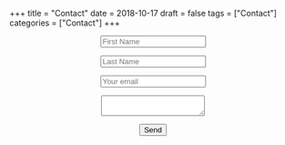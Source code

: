 +++
title = "Contact"
date = 2018-10-17
draft = false
tags = ["Contact"]
categories = ["Contact"]
+++

<div align="center">
  <form method="POST" action="https://formspree.io/gerald@sornsen.io">
    <input name="fname" placeholder="First Name" type="text">
    <p>
    <input name="lname" placeholder="Last Name" type="text">
    <p>
    <input name="email" placeholder="Your email" type="email">
    <p>
    <textarea name="message" style="height:auto;width:auto;overflow:auto;resize:auto"></textarea>
    <p>
    <input type="hidden" name="_next" value="http://gerald.sornsen.io/thanks" />
    <input type="submit" value="Send">
</form>
</div>

